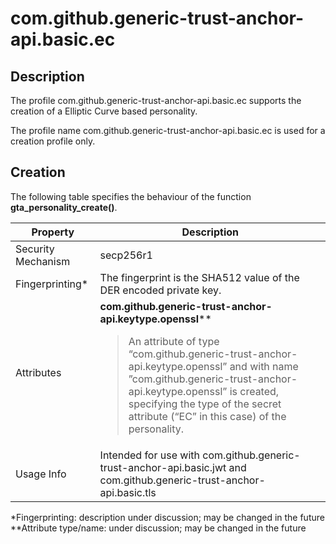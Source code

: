 # com.github.generic-trust-anchor-api.basic.ec

## Description
The profile com.github.generic-trust-anchor-api.basic.ec supports the creation of a Elliptic Curve based personality.

The profile name com.github.generic-trust-anchor-api.basic.ec is used for a creation profile only.

## Creation
The following table specifies the behaviour of the function **gta_personality_create()**.

| **Property** | **Description** |
| ------------ | ----------------|
| Security Mechanism | secp256r1 |
| Fingerprinting* | The fingerprint is the SHA512 value of the DER encoded private key. |
| Attributes | **com.github.generic-trust-anchor-api.keytype.openssl****<BR><blockquote>An attribute of type “com.github.generic-trust-anchor-api.keytype.openssl” and with name ”com.github.generic-trust-anchor-api.keytype.openssl” is created, specifying the type of the secret attribute (“EC” in this case) of the personality.</blockquote> |
| Usage Info | Intended for use with com.github.generic-trust-anchor-api.basic.jwt and com.github.generic-trust-anchor-api.basic.tls |


*Fingerprinting: description under discussion; may be changed in the future<br>
**Attribute type/name: under discussion; may be changed in the future
